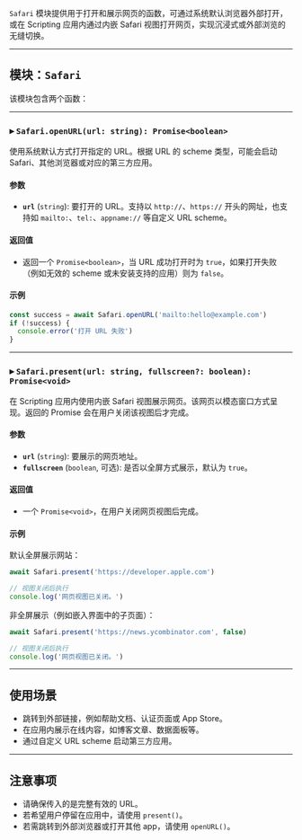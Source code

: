 `Safari` 模块提供用于打开和展示网页的函数，可通过系统默认浏览器外部打开，或在 Scripting 应用内通过内嵌 Safari 视图打开网页，实现沉浸式或外部浏览的无缝切换。

---

## 模块：`Safari`

该模块包含两个函数：

---

### ▸ `Safari.openURL(url: string): Promise<boolean>`

使用系统默认方式打开指定的 URL。根据 URL 的 scheme 类型，可能会启动 Safari、其他浏览器或对应的第三方应用。

#### 参数

* **`url`** (`string`): 要打开的 URL。支持以 `http://`、`https://` 开头的网址，也支持如 `mailto:`、`tel:`、`appname://` 等自定义 URL scheme。

#### 返回值

* 返回一个 `Promise<boolean>`，当 URL 成功打开时为 `true`，如果打开失败（例如无效的 scheme 或未安装支持的应用）则为 `false`。

#### 示例

```ts
const success = await Safari.openURL('mailto:hello@example.com')
if (!success) {
  console.error('打开 URL 失败')
}
```

---

### ▸ `Safari.present(url: string, fullscreen?: boolean): Promise<void>`

在 Scripting 应用内使用内嵌 Safari 视图展示网页。该网页以模态窗口方式呈现。返回的 Promise 会在用户关闭该视图后才完成。

#### 参数

* **`url`** (`string`): 要展示的网页地址。
* **`fullscreen`** (`boolean`, 可选): 是否以全屏方式展示，默认为 `true`。

#### 返回值

* 一个 `Promise<void>`，在用户关闭网页视图后完成。

#### 示例

默认全屏展示网站：

```ts
await Safari.present('https://developer.apple.com')

// 视图关闭后执行
console.log('网页视图已关闭。')
```

非全屏展示（例如嵌入界面中的子页面）：

```ts
await Safari.present('https://news.ycombinator.com', false)

// 视图关闭后执行
console.log('网页视图已关闭。')
```

---

## 使用场景

* 跳转到外部链接，例如帮助文档、认证页面或 App Store。
* 在应用内展示在线内容，如博客文章、数据面板等。
* 通过自定义 URL scheme 启动第三方应用。

---

## 注意事项

* 请确保传入的是完整有效的 URL。
* 若希望用户停留在应用中，请使用 `present()`。
* 若需跳转到外部浏览器或打开其他 app，请使用 `openURL()`。
